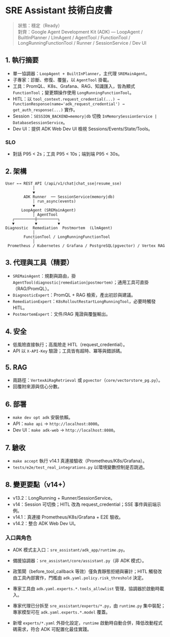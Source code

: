 # SRE Assistant 技術白皮書

> 狀態：穩定（Ready）  
> 對齊：Google Agent Development Kit (ADK) — LoopAgent / BuiltInPlanner / LlmAgent / AgentTool / FunctionTool / LongRunningFunctionTool / Runner / SessionService / Dev UI

## 1. 執行摘要
- 單一協調器：`LoopAgent + BuiltInPlanner`，主代理 `SREMainAgent`。
- 子專家：診斷、修復、覆盤，以 `AgentTool` 掛載。
- 工具：PromQL、K8s、Grafana、RAG、知識匯入，皆為顯式 `FunctionTool`；變更類操作使用 `LongRunningFunctionTool`。
- HITL：以 `tool_context.request_credential(...) → FunctionResponse(name='adk_request_credential') → get_auth_response(...)` 實作。
- Session：`SESSION_BACKEND=memory|db` 切換 `InMemorySessionService | DatabaseSessionService`。
- Dev UI：提供 ADK Web Dev UI 檢視 Sessions/Events/State/Tools。

### SLO
- 對話 P95 < 2s；工具 P95 < 10s；端到端 P95 < 30s。

## 2. 架構
```
User ←→ REST API (/api/v1/chat|chat_sse|resume_sse)
            │
            ▼
        ADK Runner  ── SessionService(memory|db)
            │ run_async(events)
            ▼
       LoopAgent (SREMainAgent)
            │ AgentTool
   ┌─────────┼─────────┐
   ▼         ▼         ▼
Diagnostic  Remediation  Postmortem  (LlmAgent)
            │
        FunctionTool / LongRunningFunctionTool
            │
 Prometheus / Kubernetes / Grafana / PostgreSQL(pgvector) / Vertex RAG
```

## 3. 代理與工具（精要）
- `SREMainAgent`：規劃與路由，掛 `AgentTool(diagnostic|remediation|postmortem)`；通用工具可直掛（RAG/PromQL）。
- `DiagnosticExpert`：PromQL + RAG 檢索，產出初診與建議。
- `RemediationExpert`：`K8sRolloutRestartLongRunningTool`，必要時觸發 HITL。
- `PostmortemExpert`：文件/RAG 蒐證與覆盤輸出。

## 4. 安全
- 低風險直接執行；高風險走 HITL（request_credential）。
- API 以 `X-API-Key` 驗證；工具皆有超時、冪等與錯誤碼。

## 5. RAG
- 兩路徑：`VertexAiRagRetrieval` 或 `pgvector`（`core/vectorstore_pg.py`）。
- 回覆附來源與信心分數。

## 6. 部署
- `make dev opt adk` 安裝依賴。
- API：`make api` → `http://localhost:8000`。
- Dev UI：`make adk-web` → `http://localhost:8080`。

## 7. 驗收
- `make accept` 執行 v14.1 真連接驗收（Prometheus/K8s/Grafana）。
- `tests/e2e/test_real_integrations.py` 以環境變數控制是否跳過。

## 8. 變更要點（v14+）
- v13.2：LongRunning + Runner/SessionService。
- v14：Session 可切換；HITL 改為 request_credential；SSE 事件與前端示例。
- v14.1：真連接 Prometheus/K8s/Grafana + E2E 驗收。
- v14.2：整合 ADK Web Dev UI。

### 入口與角色
- ADK 模式主入口：`sre_assistant/adk_app/runtime.py`。
- 備援協調器：`sre_assistant/core/assistant.py`（非 ADK 模式）。


- 政策閘（before_tool_callback 等效）僅負責靜態拒絕與審計；HITL 觸發改由工具內部實作，門檻由 `adk.yaml.policy.risk_threshold` 決定。
- 專家工具由 `adk.yaml.experts.*.tools_allowlist` 管理，協調器於啟動時載入。


- 專家代理已分拆至 `sre_assistant/experts/*.py`，由 `runtime.py` 集中裝配；專家模型可在 `adk.yaml.experts.*.model` 覆蓋。


- 新增 `experts/*.yaml` 外掛化設定，`runtime` 啟動時自動合併，降低改動程式碼需求，符合 ADK 可配置化最佳實踐。
